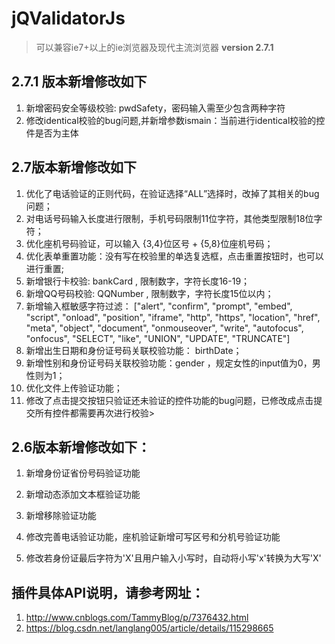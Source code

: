 ﻿# jQValidatorJs
> 可以兼容ie7+以上的ie浏览器及现代主流浏览器   **version 2.7.1**

## 2.7.1 版本新增修改如下
1. 新增密码安全等级校验: pwdSafety，密码输入需至少包含两种字符
2. 修改identical校验的bug问题,并新增参数ismain：当前进行identical校验的控件是否为主体


## 2.7版本新增修改如下
1. 优化了电话验证的正则代码，在验证选择“ALL”选择时，改掉了其相关的bug问题；
2. 对电话号码输入长度进行限制，手机号码限制11位字符，其他类型限制18位字符；
3. 优化座机号码验证，可以输入 {3,4}位区号 + {5,8}位座机号码；
4. 优化表单重置功能：没有写在校验里的单选复选框，点击重置按钮时，也可以进行重置;
5. 新增银行卡校验: bankCard , 限制数字，字符长度16-19；
6. 新增QQ号码校验: QQNumber , 限制数字，字符长度15位以内；
7. 新增输入框敏感字符过滤： ["alert", "confirm", "prompt", "embed", "script", "onload", "position", "iframe", "http", "https", "location", "href", "meta", "object", "document", "onmouseover", "write", "autofocus", "onfocus", "SELECT", "like", "UNION", "UPDATE", "TRUNCATE"]
8. 新增出生日期和身份证号码关联校验功能： birthDate；
9. 新增性别和身份证号码关联校验功能：gender ，规定女性的input值为0，男性则为1；
10. 优化文件上传验证功能；
11. 修改了点击提交按钮只验证还未验证的控件功能的bug问题，已修改成点击提交所有控件都需要再次进行校验>


## 2.6版本新增修改如下：
1. 新增身份证省份号码验证功能</p>
2. 新增动态添加文本框验证功能</p>
3. 新增移除验证功能</p>
4. 修改完善电话验证功能，座机验证新增可写区号和分机号验证功能</p>
5. 修改若身份证最后字符为'X'且用户输入小写时，自动将小写'x'转换为大写'X'</p>


## 插件具体API说明，请参考网址：
1. http://www.cnblogs.com/TammyBlog/p/7376432.html
2. https://blog.csdn.net/langlang005/article/details/115298665
